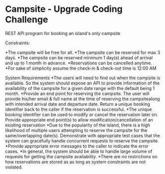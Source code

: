 # Campsite - Upgrade Coding Challenge

REST API program for booking an island's only campsite

Constraints:

*The campsite will be free for all.
*The campsite can be reserved for max 3 days.
*The campsite can be reserved minimum 1 day(s) ahead of arrival and up to 1 month in advance.
*Reservations can be cancelled anytime.
*For sake of simplicity assume the check-in & check-out time is 12:00 AM

System Requirements
*The users will need to find out when the campsite is available. So the system should expose an API to provide information of the availability of the campsite for a given date range with the default being 1 month.
*Provide an end point for reserving the campsite. The user will provide his/her email & full name at the time of reserving the campsitealong with intended arrival date and departure date. Return a unique booking identifier back to the caller if the reservation is successful.
*The unique booking identifier can be used to modify or cancel the reservation later on. Provide appropriate end point(s) to allow modification/cancellation of an existing reservation
*Due to the popularity of the island, there is a high likelihood of multiple users attempting to reserve the campsite for the same/overlapping date(s). Demonstrate with appropriate test cases that the system can gracefully handle concurrent requests to reserve the campsite.
*Provide appropriate error messages to the caller to indicate the error cases.
*In general, the system should be able to handle large volume of requests for getting the campsite availability.
*There are no restrictions on how reservations are stored as as long as system constraints are not violated.
